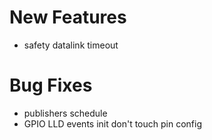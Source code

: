 # New Features
* safety datalink timeout

# Bug Fixes
* publishers schedule
* GPIO LLD events init don't touch pin config
